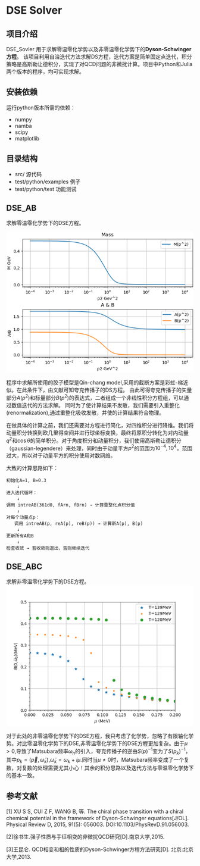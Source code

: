 # DSE Solver

## 项目介绍
DSE_Sovler 用于求解零温零化学势以及非零温零化学势下的**Dyson-Schwinger方程**。
该项目利用自洽迭代方法求解DS方程，迭代方案是简单固定点迭代，积分策略是高斯勒让德积分，实现了对QCD问题的非微扰计算。项目中Python和Julia两个版本的程序，均可实现求解。

## 安装依赖
运行python版本所需的依赖：
  - numpy
  - namba
  - scipy
  - matplotlib
  
## 目录结构
+ src/ 源代码
+ test/python/examples  例子
+ test/python/test      功能测试

## DSE_AB
求解零温零化学势下的DSE方程。

![T=0,mu=0](./test/python/examples/solve_AB/fig.png)

程序中求解所使用的胶子模型是Qin-chang model,采用的截断方案是彩虹-梯近似。在此条件下，由文献可知夸克传播子的DS方程。
由此可得夸克传播子的矢量部分$`A(p^2)`$和标量部分$`B(p^2)`$的表达式，二者组成一个非线性积分方程组，可以通过数值迭代的方法求解。
同时为了使计算结果不发散，我们需要引入重整化(renormalization),通过重整化吸收发散，并使的计算结果符合物理。

在做具体的计算之前，我们还需要对方程进行简化，对四维积分进行降维。我们将动量积分转换到欧几里得空间并进行球坐标变换，最终将原积分转化为对内动量$`q^2`$和$`\cos{\theta}`$的简单积分。对于角度积分和动量积分，我们使用高斯勒让德积分（gaussian-legendere）来处理，同时由于动量平方$`p^2`$的范围为$`10^{-4},10^4`$，范围过大，所以对于动量平方的积分使用对数网络。

大致的计算思路如下：
```
初始化A=1, B=0.3
    ↓
进入迭代循环：
    ↓
调用 intreAB(361d0, fArn, fBrn) → 计算重整化点积分值
    ↓
对每个动量点p：
   调用 intreAB(p, reA(p), reB(p)) → 计算新A(p), B(p)
    ↓
更新所有A和B
    ↓
检查收敛 → 若收敛则退出，否则继续迭代
```


## DSE_ABC
求解非零温零化学势下的DSE方程。
![non zero T, none zero mu](./test/python/examples/B_of_mu_for_different_T/B_of_mu_for_T.png)

对于此处的非零温零化学势下的DSE方程，我只考虑了化学势，忽略了有限轴化学势。对比零温零化学势下的DSE,非零温零化学势下的DSE方程更加复杂。由于$`\mu > 0`$,导致了Matsubara频率$`\omega_n`$的引入，夸克传播子的逆由$`S(p)^{-1}`$变为了$`S(p_k)^{-1}`$，其中$`p_k = (\overrightarrow{p},\widetilde{\omega}_k)`$,$`\widetilde{\omega}_k = \omega_k + i\mu`$.同时当$`\mu\ne0`$时，Matsubara频率变成了一个复数，对复数的处理需要尤其小心！其余的积分思路以及迭代方法与零温零化学势下的基本一致。


## 参考文献
[1] XU S S, CUI Z F, WANG B, 等. The chiral phase transition with a chiral chemical potential in the framework of Dyson-Schwinger equations[J/OL]. Physical Review D, 2015, 91(5): 056003. DOI:10.1103/PhysRevD.91.056003.

[2]徐书生.强子性质与手征相变的非微扰QCD研究[D].南京大学,2015. 

[3]王昆仑. QCD相变和相的性质的Dyson-Schwinger方程方法研究[D]. 北京:北京大学,2013.